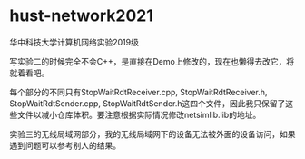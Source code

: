 # hust-network2021
华中科技大学计算机网络实验2019级

写实验二的时候完全不会C++，是直接在Demo上修改的，现在也懒得去改它，将就着看吧。

每个部分的不同只有StopWaitRdtReceiver.cpp, StopWaitRdtReceiver.h, StopWaitRdtSender.cpp, StopWaitRdtSender.h这四个文件，因此我只保留了这些文件以减小仓库体积。要注意根据实际情况修改netsimlib.lib的地址。

实验三的无线局域网部分，我的无线局域网下的设备无法被外面的设备访问，如果遇到问题可以参考别人的结果。